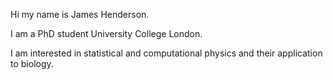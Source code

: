 Hi my name is James Henderson.

I am a PhD student University College London.

I am interested in statistical and computational physics and their application to biology.
